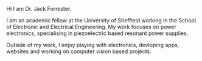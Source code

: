 Hi I am Dr. Jack Forrester. 

I am an academic fellow at the University of Sheffield working in the School of Electronic and Electrical Engineering.
My work focuses on power electronics, specialising in piezoelectric based resonant power supplies. 

Outside of my work, I enjoy playing with electronics, devloping apps, websites and working on computer vision based projects. 

<!---
jackforrester03/jackforrester03 is a ✨ special ✨ repository because its `README.md` (this file) appears on your GitHub profile.
You can click the Preview link to take a look at your changes.
--->
